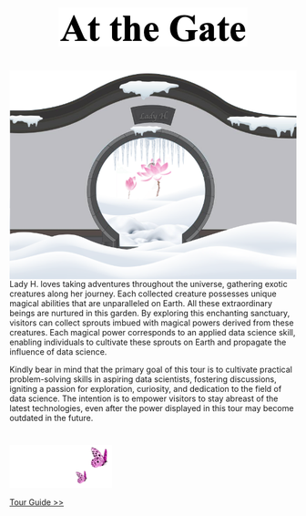 <p align="center">
<img src="https://github.com/lady-h-world/My_Garden/blob/main/images/cover/at_gate_title.png" width="332" height="69" />
</p>

#
<p align="left">
<img align="left" src="https://github.com/lady-h-world/My_Garden/blob/main/images/cover/at_the_gate.png" width="580" height="366" />

Lady H. loves taking adventures throughout the universe, gathering exotic creatures along her journey. Each collected creature possesses unique magical abilities that are unparalleled on Earth. All these extraordinary beings are nurtured in this garden. By exploring this enchanting sanctuary, visitors can collect sprouts imbued with magical powers derived from these creatures. Each magical power corresponds to an applied data science skill, enabling individuals to cultivate these sprouts on Earth and propagate the influence of data science.

Kindly bear in mind that the primary goal of this tour is to cultivate practical problem-solving skills in aspiring data scientists, fostering discussions, igniting a passion for exploration, curiosity, and dedication to the field of data science. The intention is to empower visitors to stay abreast of the latest technologies, even after the power displayed in this tour may become outdated in the future.

</p>


# 

<p align="left">
<img src="https://github.com/lady-h-world/My_Garden/blob/main/images/follow_us.png" width="180" height="75" />
</p>

[Tour Guide >>][1]


[1]:https://github.com/lady-h-world/My_Garden/blob/main/reading_pages/tour_guide.md

